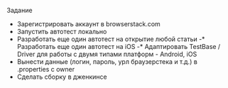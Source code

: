 Задание
- Зарегистрировать аккаунт в browserstack.com
- Запустить автотест локально
- Разработать еще один автотест на открытие любой статьи
-* Разработать еще один автотест на iOS
-* Адаптировать TestBase / Driver для работы с двумя типами платформ - Android, iOS
- Вынести данные (логин, пароль, урл браузерстека и т.д.) в .properties с owner
- Сделать сборку в дженкинсе
